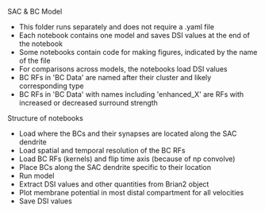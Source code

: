SAC & BC Model
- This folder runs separately and does not require a .yaml file
- Each notebook contains one model and saves DSI values at the end of the notebook
- Some notebooks contain code for making figures, indicated by the name of the file
- For comparisons across models, the notebooks load DSI values
- BC RFs in 'BC Data' are named after their cluster and likely corresponding type
- BC RFs in 'BC Data' with names including 'enhanced_X' are RFs with increased or decreased surround strength

Structure of notebooks
- Load where the BCs and their synapses are located along the SAC dendrite
- Load spatial and temporal resolution of the BC RFs
- Load BC RFs (kernels) and flip time axis (because of np convolve)
- Place BCs along the SAC dendrite specific to their location
- Run model 
- Extract DSI values and other quantities from Brian2 object
- Plot membrane potential in most distal compartment for all velocities
- Save DSI values
